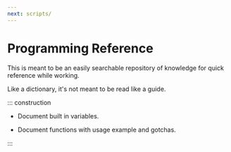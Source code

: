 ```yaml
---
next: scripts/
---
```


# Programming Reference

This is meant to be an easily searchable repository of knowledge for quick reference while working.

Like a dictionary, it's not meant to be read like a guide.

::: construction

- Document built in variables.

- Document functions with usage example and gotchas.

:::